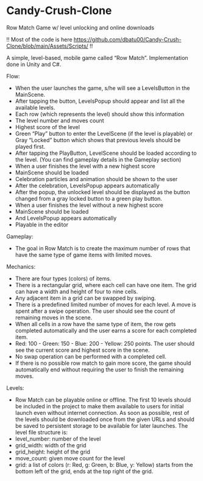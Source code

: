 # Candy-Crush-Clone
Row Match Game w/ level unlocking and online downloads

!! Most of the code is here https://github.com/dbatu00/Candy-Crush-Clone/blob/main/Assets/Scripts/ !!

A simple, level-based, mobile game called “Row Match”.
Implementation done in Unity and C#.

Flow:
- When the user launches the game, s/he will see a LevelsButton in the MainScene.
- After tapping the button, LevelsPopup should appear and list all the available levels.
- Each row (which represents the level) should show this information
- The level number and moves count
- Highest score of the level
- Green “Play” button to enter the LevelScene (if the level is playable) or Gray
“Locked” button which shows that previous levels should be played first.
- After tapping the PlayButton, LevelScene should be loaded according to the level. (You
can find gameplay details in the Gameplay section)
- When a user finishes the level with a new highest score
- MainScene should be loaded
- Celebration particles and animation should be shown to the user
- After the celebration, LevelsPopup appears automatically
- After the popup, the unlocked level should be displayed as the button changed from
a gray locked button to a green play button.
- When a user finishes the level without a new highest score
- MainScene should be loaded
- And LevelsPopup appears automatically
- Playable in the editor

Gameplay:
- The goal in Row Match is to create the maximum number of rows that have the same type of game
items with limited moves.

Mechanics:
- There are four types (colors) of items.
- There is a rectangular grid, where each cell can have one item. The grid can have a width
and height of four to nine cells.
- Any adjacent item in a grid can be swapped by swiping.
- There is a predefined limited number of moves for each level. A move is spent after a swipe
operation. The user should see the count of remaining moves in the scene.
- When all cells in a row have the same type of item, the row gets completed automatically
and the user earns a score for each completed item.
- Red: 100 - Green: 150 - Blue: 200 - Yellow: 250 points. The user should see the current
score and highest score in the scene.
- No swap operation can be performed with a completed cell.
- If there is no possible row match to gain more score, the game should automatically end
without requiring the user to finish the remaining moves.


Levels:
- Row Match can be playable online or offline. The first 10 levels should be included in the project to
make them available to users for initial launch even without internet connection. As soon as
possible, rest of the levels should be downloaded once from the given URLs and should be saved
to persistent storage to be available for later launches.
The level file structure is:
- level_number: number of the level
- grid_width: width of the grid
- grid_height: height of the grid
- move_count: given move count for the level
- grid: a list of colors (r: Red, g: Green, b: Blue, y: Yellow) starts from the bottom left of the
grid, ends at the top right of the grid.
